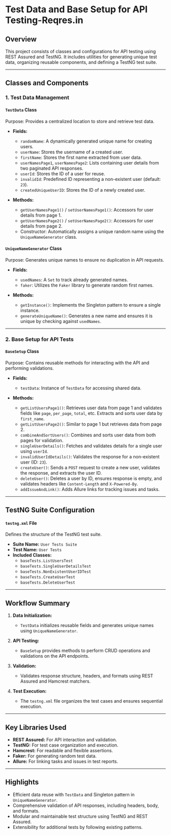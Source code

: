 # Test Data and Base Setup for API Testing-Reqres.in

## Overview
This project consists of classes and configurations for API testing using REST Assured and TestNG. It includes utilities for generating unique test data, organizing reusable components, and defining a TestNG test suite.

---

## **Classes and Components**

### **1. Test Data Management**
#### **`TestData` Class**
Purpose: Provides a centralized location to store and retrieve test data.

- **Fields:**
  - `randomName`: A dynamically generated unique name for creating users.
  - `userName`: Stores the username of a created user.
  - `firstName`: Stores the first name extracted from user data.
  - `userNamesPage1`, `userNamesPage2`: Lists containing user details from two paginated API responses.
  - `userId`: Stores the ID of a user for reuse.
  - `invalidId`: Predefined ID representing a non-existent user (default: `23`).
  - `createdUniqueUserID`: Stores the ID of a newly created user.

- **Methods:**
  - `getUserNamesPage1()` / `setUserNamesPage1()`: Accessors for user details from page 1.
  - `getUserNamesPage2()` / `setUserNamesPage2()`: Accessors for user details from page 2.
  - Constructor: Automatically assigns a unique random name using the `UniqueNameGenerator` class.

#### **`UniqueNameGenerator` Class**
Purpose: Generates unique names to ensure no duplication in API requests.

- **Fields:**
  - `usedNames`: A `Set` to track already generated names.
  - `faker`: Utilizes the `Faker` library to generate random first names.

- **Methods:**
  - `getInstance()`: Implements the Singleton pattern to ensure a single instance.
  - `generateUniqueName()`: Generates a new name and ensures it is unique by checking against `usedNames`.

---

### **2. Base Setup for API Tests**
#### **`BaseSetup` Class**
Purpose: Contains reusable methods for interacting with the API and performing validations.

- **Fields:**
  - `testData`: Instance of `TestData` for accessing shared data.

- **Methods:**
  - `getListUsersPage1()`: Retrieves user data from page 1 and validates fields like `page`, `per_page`, `total`, etc. Extracts and sorts user data by `first_name`.
  - `getListUsersPage2()`: Similar to page 1 but retrieves data from page 2.
  - `combineAndSortUsers()`: Combines and sorts user data from both pages for validation.
  - `singleUserDetails()`: Fetches and validates details for a single user using `userId`.
  - `invalidUserIdDetails()`: Validates the response for a non-existent user (ID: `23`).
  - `createUser()`: Sends a `POST` request to create a new user, validates the response, and extracts the user ID.
  - `deleteUser()`: Deletes a user by ID, ensures response is empty, and validates headers like `Content-Length` and `X-Powered-By`.
  - `addIssueAndLink()`: Adds Allure links for tracking issues and tasks.

---

## **TestNG Suite Configuration**
#### **`testng.xml` File**
Defines the structure of the TestNG test suite.

- **Suite Name:** `User Tests Suite`
- **Test Name:** `User Tests`
- **Included Classes:**
  - `baseTests.ListUsersTest`
  - `baseTests.SingleUserDetailsTest`
  - `baseTests.NonExistentUserIDTest`
  - `baseTests.CreateUserTest`
  - `baseTests.DeleteUserTest`

---

## **Workflow Summary**
1. **Data Initialization:**
   - `TestData` initializes reusable fields and generates unique names using `UniqueNameGenerator`.

2. **API Testing:**
   - `BaseSetup` provides methods to perform CRUD operations and validations on the API endpoints.

3. **Validation:**
   - Validates response structure, headers, and formats using REST Assured and Hamcrest matchers.

4. **Test Execution:**
   - The `testng.xml` file organizes the test cases and ensures sequential execution.

---

## **Key Libraries Used**
- **REST Assured:** For API interaction and validation.
- **TestNG:** For test case organization and execution.
- **Hamcrest:** For readable and flexible assertions.
- **Faker:** For generating random test data.
- **Allure:** For linking tasks and issues in test reports.

---

## **Highlights**
- Efficient data reuse with `TestData` and Singleton pattern in `UniqueNameGenerator`.
- Comprehensive validation of API responses, including headers, body, and formats.
- Modular and maintainable test structure using TestNG and REST Assured.
- Extensibility for additional tests by following existing patterns.
